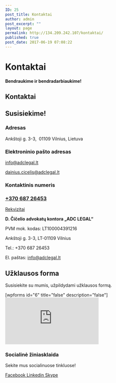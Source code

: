 ```yaml
---
ID: 25
post_title: Kontaktai
author: admin
post_excerpt: ""
layout: page
permalink: http://134.209.242.107/kontaktai/
published: true
post_date: 2017-06-19 07:08:22
---
```

<h1>Kontaktai</h1>		
			<h4>Bendraukime ir bendradarbiaukime! </h4>		
			<h2>Kontaktai</h2>		
			<h2>Susisiekime!</h2>		
			<h3>Adresas</h3>		
		<p>Ankštoji g. 3-3,  01109 Vilnius, Lietuva</p>		
			<h3>Elektroninio pašto adresas</h3>		
		<p><a href="mailto:info@adclegal.lt">info@adclegal.lt</a></p><p><a href="mailto:dainius.cicelis@adclegal.lt">dainius.cicelis@adclegal.lt</a></p>		
			<h3>Kontaktinis numeris</h3>		
			<h3><a href="tel:+370 687 26453​">+370 687 26453</a></h3>		
												<a href="">Rekvizitai</a>
					<p><strong>D. Čičelio advokatų kontora „ADC LEGAL“</strong></p><p>PVM mok. kodas: LT100004391216</p><p>Ankštoji g. 3-3, LT-01109 Vilnius</p><p>Tel.: +370 687 26453</p><p>El. paštas: <a href="mailto:info@adclegal.lt">info@adclegal.lt</a></p>
			<h2>Užklausos forma</h2>		
		<p>Susisiekite su mumis, užpildydami užklausos formą.</p>[wpforms id="6" title="false" description="false"]		
			<iframe frameborder="0" scrolling="no" marginheight="0" marginwidth="0" src="https://maps.google.com/maps?q=Advokat%C5%B3%20kontora%20ADC%20LEGAL%20Ank%C5%A1toji%20g.%203%2C%20%2001109%20Vilnius%2C%20Lietuva&amp;t=m&amp;z=13&amp;output=embed&amp;iwloc=near" aria-label="Advokatų kontora ADC LEGAL Ankštoji g. 3,  01109 Vilnius, Lietuva"></iframe>		
			<h3>Socialinė žiniasklaida</h3>		
			<p>Sekite mus socialinuose tinkluose!</p>		
							<a href="https://www.facebook.com/adclegal.lt/?ref=br_rs" target="_blank" rel="noopener noreferrer">
					Facebook
				</a>
							<a href="https://www.linkedin.com/company/adclegal/" target="_blank" rel="noopener noreferrer">
					Linkedin
				</a>
							<a href="skype:adclegal.lt?userinfo">
					Skype
				</a>